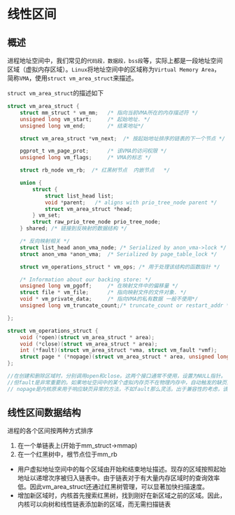 # 线性区间

## 概述

进程地址空间中，我们常见的`代码段，数据段，bss段`等，实际上都是一段地址空间区域（虚拟内存区域）。`Linux`将地址空间中的区域称为`Virtual Memory Area`， 简称`VMA`，使用`struct vm_area_struct`来描述。

`struct vm_area_struct`的描述如下
```c
struct vm_area_struct {
	struct mm_struct * vm_mm;	/* 指向当前VMA所在的内存描述符 */
	unsigned long vm_start;		/* 起始地址. */
	unsigned long vm_end;		/* 结束地址*/

	struct vm_area_struct *vm_next;  /* 按起始地址排序的链表的下一个节点 */

	pgprot_t vm_page_prot;		/* 该VMA的访问权限 */
	unsigned long vm_flags;		/* VMA的标志 */

	struct rb_node vm_rb;  /* 红黑树节点  内嵌节点   */ 

	union {
		struct {
			struct list_head list;
			void *parent;	/* aligns with prio_tree_node parent */
			struct vm_area_struct *head;
		} vm_set;
		struct raw_prio_tree_node prio_tree_node;
	} shared; /* 链接到反映射的数据结构 */

	/* 反向映射相关 */
	struct list_head anon_vma_node;	/* Serialized by anon_vma->lock */
	struct anon_vma *anon_vma;	/* Serialized by page_table_lock */

	struct vm_operations_struct * vm_ops; /* 用于处理该结构的函数指针 */

	/* Information about our backing store: */
	unsigned long vm_pgoff;		/* 在映射文件中的偏移量 */
	struct file * vm_file;		/* 指向映射文件的文件对象. */
	void * vm_private_data;		/* 指向VMA的私有数据 一般不使用*/
	unsigned long vm_truncate_count;/* truncate_count or restart_addr */

};

struct vm_operations_struct {
	void (*open)(struct vm_area_struct * area);
	void (*close)(struct vm_area_struct * area);
	int (*fault)(struct vm_area_struct *vma, struct vm_fault *vmf);
	struct page * (*nopage)(struct vm_area_struct * area, unsigned long address, int *type);
};

//在创建和删除区域时，分别调用open和close。这两个接口通常不使用，设置为NULL指针。
//但fault是非常重要的。如果地址空间中的某个虚拟内存页不在物理内存中，自动触发的缺页异常处理程序会调用该函数，将对应的数据读取到一个映射在用户地址空间的物理内存页中。
// nopage是内核原来用于响应缺页异常的方法，不如fault那么灵活。出于兼容性的考虑，该成员仍然保留，但不应该用于新的代码
```


## 线性区间数据结构

进程的各个区间按两种方式排序
1. 在一个单链表上(开始于mm_struct->mmap)
2. 在一个红黑树中，根节点位于mm_rb

- 用户虚拟地址空间中的每个区域由开始和结束地址描述。现存的区域按照起始地址以递增次序被归入链表中。由于链表对于有大量内存区域时的查询效率低。因此vm_area_struct还通过红黑树管理，可以显著加快扫描速度。
- 增加新区域时，内核首先搜索红黑树，找到刚好在新区域之前的区域。因此，内核可以向树和线性链表添加新的区域，而无需扫描链表


